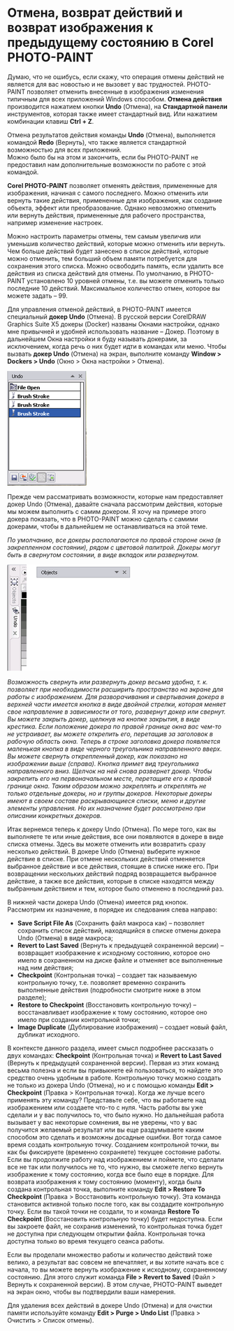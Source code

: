 # Отмена, возврат действий и возврат изображения к предыдущему состоянию в Corel PHOTO-PAINT

Думаю, что не ошибусь, если скажу, что операция отмены действий не является для вас новостью и не вызовет у вас трудностей. PHOTO-PAINT позволяет отменить внесенные в изображения изменения типичным для всех приложений Windows способом. **Отмена действия** производится нажатием кнопки **Undo** (Отмена), на **Стандартной панели** инструментов, которая также имеет стандартный вид. Или нажатием комбинации клавиш **Ctrl + Z**.

Отмена результатов действия команды **Undo** (Отмена), выполняется командой **Redo** (Вернуть), что также является стандартной возможностью для всех приложений.  
Можно было бы на этом и закончить, если бы PHOTO-PAINT не предоставил нам дополнительные возможности по работе с этой командой.

**Corel PHOTO-PAINT** позволяет отменять действия, примененные для изображения, начиная с самого последнего. Можно отменить или вернуть такие действия, примененные для изображения, как создание объекта, эффект или преобразование. Однако невозможно отменить или вернуть действия, примененные для рабочего пространства, например изменение настроек.

Можно настроить параметры отмены, тем самым увеличив или уменьшив количество действий, которые можно отменить или вернуть.  
Чем больше действий будет занесено в список действий, которые можно отменить, тем больший объем памяти потребуется для сохранения этого списка. Можно освободить память, если удалить все действия из списка действий для отмены. По умолчанию, в PHOTO-PAINT установлено 10 уровней отмены, т.е. вы можете отменить только последние 10 действий. Максимальное количество отмен, которое вы можете задать – 99.

Для управления отменой действий, в PHOTO-PAINT имеется специальный **докер Undo** (Отмена). В русской версии CorelDRAW Graphics Suite Х5 докеры (Docker) названы Окнами настройки, однако мне привычней и удобней использовать название – Докер. Поэтому в дальнейшем Окна настройки я буду называть докерами, за исключением, когда речь о них будет идти в командах или меню. Чтобы вызвать **докер Undo** (Отмена) на экран, выполните команду **Window > Dockers > Undo** (Окно > Окна настройки > Отмена).

![Отмена,  возврат действий и возврат изображения к предыдущему состоянию в Corel PHOTO-PAINT](./51c97cc0-ffc5-4f71-8769-ead16948b451.png)

Прежде чем рассматривать возможности, которые нам предоставляет докер Undo (Отмена), давайте сначала рассмотрим действия, которые мы можем выполнить с самим докером. Я хочу на примере этого докера показать, что в PHOTO-PAINT можно сделать с самими докерами, чтобы в дальнейшем не останавливаться на этой теме.

_По умолчанию, все докеры располагаются по правой стороне окна (в закрепленном состоянии), рядом с цветовой палитрой. Докеры могут быть в свернутом состоянии, в виде вкладок или развернутом._

![Отмена,  возврат действий и возврат изображения к предыдущему состоянию в Corel PHOTO-PAINT](./ff2269b5-e516-4477-b9bc-73302e9bdbcd.png)

_Возможность свернуть или развернуть докер весьма удобна, т. к. позволяет при необходимости расширить пространство на экране для работы с изображением. Для разворачивания и свертывания докера в верхней части имеется кнопка в виде двойной стрелки, которая меняет свое направление в зависимости от того, развернут докер или свернут. Вы можете закрыть докер, щелкнув на кнопке закрытия, в виде крестика. Если положение докера по правой границе окна вас чем-то не устраивает, вы можете открепить его, перетащив за заголовок в рабочую область окна. Теперь в строке заголовка докера появляется маленькая кнопка в виде черного треугольника направленного вверх. Вы можете свернуть открепленный докер, как показано на изображении выше (справа). Кнопка примет вид треугольника направленного вниз. Щелчок на ней снова развернет докер. Чтобы закрепить его на первоначальном месте, перетащите его к правой границе окна. Таким образом можно закреплять и откреплять не только отдельные докеры, но и группы докеров. Некоторые докеры имеют в своем составе раскрывающиеся списки, меню и другие элементы управления. Но их назначение будет рассмотрено при описании конкретных докеров._

Итак вернемся теперь к докеру Undo (Отмена). По мере того, как вы выполняете те или иные действия, все они появляются в докере в виде списка отмены. Здесь вы можете отменить или возвратить сразу несколько действий. В докере Undo (Отмена) выберите нужное действие в списке. При отмене нескольких действий отменяется выбранное действие и все действия, стоящие в списке ниже его. При возвращении нескольких действий подряд возвращается выбранное действие, а также все действия, которые в списке находятся между выбранным действием и тем, которое было отменено в последний раз.

В нижней части докера Undo (Отмена) имеется ряд кнопок. Рассмотрим их назначение, в порядке их следования слева направо:

*   **Save Script File As** (Сохранить файл макроса как) – позволяет сохранить список действий, находящийся в списке отмены докера Undo (Отмена) в виде макроса;
*   **Revert to Last Saved** (Вернуть к предыдущей сохраненной версии) – возвращает изображение к исходному состоянию, которое оно имело в сохраненном на диске файле и отменяет все выполненные над ним действия;
*   **Checkpoint** (Контрольная точка) – создает так называемую контрольную точку, т.е. позволяет временно сохранить выполненные действия (подробности смотрите ниже в этом разделе);
*   **Restore to Checkpoint** (Восстановить контрольную точку) – восстанавливает изображение к тому состоянию, которое оно имело при создании контрольной точки;
*   **Image Duplicate** (Дублирование изображения) – создает новый файл, дубликат исходного.

В контексте данного раздела, имеет смысл подробнее рассказать о двух командах: **Checkpoint** (Контрольная точка) и **Revert to Last Saved** (Вернуть к предыдущей сохраненной версии). Первая из этих команд весьма полезна и если вы привыкнете ей пользоваться, то найдете это средство очень удобным в работе. Контрольную точку можно создать не только из докера Undo (Отмена), но и с помощью команды **Edit > Checkpoint** (Правка > Контрольная точка). Когда же лучше всего применять эту команду? Представьте себе, что вы работаете над изображением или создаете что-то с нуля. Часть работы вы уже сделали и у вас получилось то, что было нужно. Но дальнейшая работа вызывает у вас некоторые сомнения, вы не уверены, что у вас получится желаемый результат или вы еще раздумываете каким способом это сделать и возможны досадные ошибки. Вот тогда самое время создать контрольную точку. Созданием контрольной точки, вы как бы фиксируете (временно сохраняете) текущее состояние работы. Если вы продолжите работу над изображением и поймете, что сделали все не так или получилось не то, что нужно, вы сможете легко вернуть изображение к тому состоянию, когда все было еще в порядке. Для возврата изображения к тому состоянию (моменту), когда была создана контрольная точка, выполните команду **Edit > Restore To Checkpoint** (Правка > Восстановить контрольную точку). Эта команда становится активной только после того, как вы создадите контрольную точку. Если вы такой точки не создали, то и команда **Restore To Checkpoint** (Восстановить контрольную точку) будет недоступна. Если вы закроете файл, не сохранив изменений, то контрольная точка будет не доступна при следующем открытии файла. Контрольная точка доступна только во время текущего сеанса работы.

Если вы проделали множество работы и количество действий тоже велико, а результат вас совсем не впечатляет, и вы хотите начать все с начала, то вы можете вернуть изображение к исходному, сохраненному состоянию. Для этого служит команда **File > Revert to Saved** (Файл > Вернуть к сохраненной версии). В этом случае, PHOTO-PAINT выведет на экран окно, чтобы вы подтвердили ваши намерения.

Для удаления всех действий в докере Undo (Отмена) и для очистки памяти используйте команду **Edit > Purge > Undo List** (Правка > Очистить > Список отмены).
